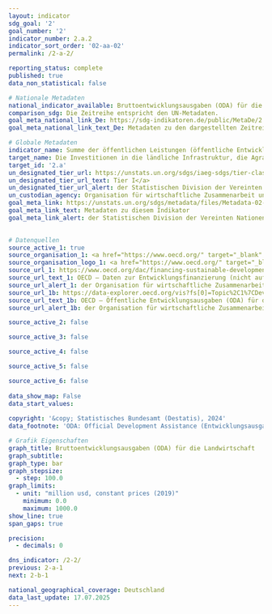 ```yaml
---
layout: indicator    
sdg_goal: '2'    
goal_number: '2'    
indicator_number: 2.a.2    
indicator_sort_order: '02-aa-02'    
permalink: /2-a-2/    

reporting_status: complete    
published: true    
data_non_statistical: false    

# Nationale Metadaten    
national_indicator_available: Bruttoentwicklungsausgaben (ODA) für die Landwirtschaft    
comparison_sdg: Die Zeitreihe entspricht den UN-Metadaten.    
goal_meta_national_link_De: https://sdg-indikatoren.de/public/MetaDe/2.a.2.pdf
goal_meta_national_link_text_De: Metadaten zu den dargestellten Zeitreihen    

# Globale Metadaten    
indicator_name: Summe der öffentlichen Leistungen (öffentliche Entwicklungszusammenarbeit (ODA) plus sonstige öffentliche Ausgaben) für den Landwirtschaftssektor    
target_name: Die Investitionen in die ländliche Infrastruktur, die Agrarforschung und landwirtschaftliche Beratungsdienste, die Technologieentwicklung sowie Genbanken für Pflanzen und Nutztiere erhöhen, unter anderem durch verstärkte internationale Zusammenarbeit, um die landwirtschaftliche Produktionskapazität in den Entwicklungsländern und insbesondere den am wenigsten entwickelten Ländern zu verbessern    
target_id: '2.a'    
un_designated_tier_url: https://unstats.un.org/sdgs/iaeg-sdgs/tier-classification/'    
un_designated_tier_url_text: Tier I</a>    
un_designated_tier_url_alert: der Statistischen Division der Vereinten Nationen    
un_custodian_agency: Organisation für wirtschaftliche Zusammenarbeit und Entwicklung (OECD)    
goal_meta_link: https://unstats.un.org/sdgs/metadata/files/Metadata-02-0A-02.pdf    
goal_meta_link_text: Metadaten zu diesem Indikator    
goal_meta_link_alert: der Statistischen Division der Vereinten Nationen    
    

# Datenquellen
source_active_1: true
source_organisation_1: <a href="https://www.oecd.org/" target="_blank" onclick="return confirm_alert('der Organisation für wirtschaftliche Zusammenarbeit und Entwicklung','De');" title="Klicken Sie hier um zur Website der Organisation Organisation für wirtschaftliche Zusammenarbeit und Entwicklung (OECD) zu gelangen."> Organisation für wirtschaftliche Zusammenarbeit und Entwicklung (OECD) </a>
source_organisation_logo_1: <a href="https://www.oecd.org/" target="_blank" onclick="return confirm_alert('der Organisation für wirtschaftliche Zusammenarbeit und Entwicklung','De');"><img src="https://sdg-indikatoren.de/public/OrgImgDe/oecd.png" alt="Logo oecd" style="height:60px; width:148px"/></a>
source_url_1: https://www.oecd.org/dac/financing-sustainable-development/development-finance-data/
source_url_text_1: OECD – Daten zur Entwicklungsfinanzierung (nicht auf Deutsch verfügbar)
source_url_alert_1: der Organisation für wirtschaftliche Zusammenarbeit und Entwicklung
source_url_1b: https://data-explorer.oecd.org/vis?fs[0]=Topic%2C1%7CDevelopment%23DEV%23%7COfficial%20Development%20Assistance%20%28ODA%29%23DEV_ODA%23&fs[1]=Sector%2C0%7CAll%20sectors%231000%23&pg=0&fc=Sector&snb=18&df[ds]=dsDisseminateFinalDMZ&df[id]=DSD_CRS%40DF_CRS&df[ag]=OECD.DCD.FSD&df[vs]=1.4&dq=DEU.DPGC.311.100._T._T.C%2BD.Q._T..&pd=2010%2C&to[TIME_PERIOD]=false&vw=tb&ly[cl]=TIME_PERIOD&ly[rw]=FLOW_TYPE%2CSECTOR&isAvailabilityDisabled=false
source_url_text_1b: OECD – Öffentliche Entwicklungsausgaben (ODA) für die Landwirtschaft (nicht auf Deutsch verfügbar)
source_url_alert_1b: der Organisation für wirtschaftliche Zusammenarbeit und Entwicklung

source_active_2: false

source_active_3: false

source_active_4: false

source_active_5: false

source_active_6: false
    
data_show_map: False    
data_start_values:     
    
copyright: '&copy; Statistisches Bundesamt (Destatis), 2024'    
data_footnote: 'ODA: Official Development Assistance (Entwicklungsausgaben).'    

# Grafik Eigenschaften    
graph_title: Bruttoentwicklungsausgaben (ODA) für die Landwirtschaft
graph_subtitle:     
graph_type: bar
graph_stepsize: 
  - step: 100.0    
graph_limits:
  - unit: "million usd, constant prices (2019)"
    minimum: 0.0
    maximum: 1000.0
show_line: true
span_gaps: true

precision:
  - decimals: 0    

dns_indicator: /2-2/
previous: 2-a-1    
next: 2-b-1    

national_geographical_coverage: Deutschland    
data_last_update: 17.07.2025    
---
```


<span></span>